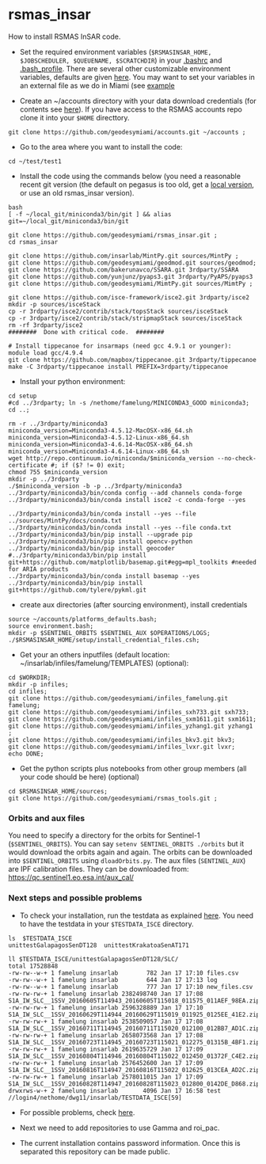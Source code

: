 # rsmas_insar
How to install RSMAS InSAR code.

* Set the required environment variables (`$RSMASINSAR_HOME, $JOBSCHEDULER, $QUEUENAME, $SCRATCHDIR`) in your [.bashrc](https://github.com/falkamelung/rsmas_insar/blob/master/docs/bashrc_contents.md) 
and [.bash_profile](https://github.com/falkamelung/rsmas_insar/blob/master/docs/bash_profile.md). There are several other customizable environment variables, defaults are given [here](https://github.com/falkamelung/rsmas_insar/blob/master/docs/custom_variables.md). You may want to set your variables in an external file as we do in Miami (see [example](https://gist.github.com/falkamelung/f1281c38e301a3296ab0483f946cac4b)

* Create an ~/accounts directory with your data download credentials (for contents see [here](https://github.com/geodesymiami/rsmas_insar/blob/master/setup/accounts_info.md)). If you have access to the RSMAS accounts repo clone it into your `$HOME` directtory.

```
git clone https://github.com/geodesymiami/accounts.git ~/accounts ;
```

* Go to the area where you want to install the code:

```
cd ~/test/test1
```

* Install the code using the commands below (you need a reasonable recent git version (the default on pegasus is too old, get a [local version](https://github.com/geodesymiami/rsmas_insar/blob/master/setup/install_git.md), or use an old rsmas_insar version). 

```
bash
[ -f ~/local_git/miniconda3/bin/git ] && alias git=~/local_git/miniconda3/bin/git	

git clone https://github.com/geodesymiami/rsmas_insar.git ;
cd rsmas_insar

git clone https://github.com/insarlab/MintPy.git sources/MintPy ;
git clone https://github.com/geodesymiami/geodmod.git sources/geodmod;
git clone https://github.com/bakerunavco/SSARA.git 3rdparty/SSARA
git clone https://github.com/yunjunz/pyaps3.git 3rdparty/PyAPS/pyaps3
git clone https://github.com/geodesymiami/MimtPy.git sources/MimtPy ;

git clone https://github.com/isce-framework/isce2.git 3rdparty/isce2
mkdir -p sources/isceStack
cp -r 3rdparty/isce2/contrib/stack/topsStack sources/isceStack
cp -r 3rdparty/isce2/contrib/stack/stripmapStack sources/isceStack
rm -rf 3rdparty/isce2
########  Done with critical code.  ########

# Install tippecanoe for insarmaps (need gcc 4.9.1 or younger):
module load gcc/4.9.4
git clone https://github.com/mapbox/tippecanoe.git 3rdparty/tippecanoe
make -C 3rdparty/tippecanoe install PREFIX=3rdparty/tippecanoe
```
* Install your python environment:
```
cd setup
#cd ../3rdparty; ln -s /nethome/famelung/MINICONDA3_GOOD miniconda3; cd ..; 

rm -r ../3rdparty/miniconda3
miniconda_version=Miniconda3-4.5.12-MacOSX-x86_64.sh
miniconda_version=Miniconda3-4.5.12-Linux-x86_64.sh
miniconda_version=Miniconda3-4.6.14-MacOSX-x86_64.sh
miniconda_version=Miniconda3-4.6.14-Linux-x86_64.sh
wget http://repo.continuum.io/miniconda/$miniconda_version --no-check-certificate #; if ($? != 0) exit; 
chmod 755 $miniconda_version
mkdir -p ../3rdparty
./$miniconda_version -b -p ../3rdparty/miniconda3
../3rdparty/miniconda3/bin/conda config --add channels conda-forge
../3rdparty/miniconda3/bin/conda install isce2 -c conda-forge --yes

../3rdparty/miniconda3/bin/conda install --yes --file ../sources/MintPy/docs/conda.txt
../3rdparty/miniconda3/bin/conda install --yes --file conda.txt
../3rdparty/miniconda3/bin/pip install --upgrade pip
../3rdparty/miniconda3/bin/pip install opencv-python
../3rdparty/miniconda3/bin/pip install geocoder
#../3rdparty/miniconda3/bin/pip install git+https://github.com/matplotlib/basemap.git#egg=mpl_toolkits #needed for ARIA products
../3rdparty/miniconda3/bin/conda install basemap --yes
../3rdparty/miniconda3/bin/pip install git+https://github.com/tylere/pykml.git
```
* create aux directories (after sourcing environment), install credentials
```
source ~/accounts/platforms_defaults.bash;
source environment.bash;
mkdir -p $SENTINEL_ORBITS $SENTINEL_AUX $OPERATIONS/LOGS;
./$RSMASINSAR_HOME/setup/install_credential_files.csh;
```

* Get your an others inputfiles (default location: ~/insarlab/infiles/famelung/TEMPLATES) (optional):

```
cd $WORKDIR;
mkdir -p infiles;
cd infiles;
git clone https://github.com/geodesymiami/infiles_famelung.git famelung; 
git clone https://github.com/geodesymiami/infiles_sxh733.git sxh733; 
git clone https://github.com/geodesymiami/infiles_sxm1611.git sxm1611;
git clone https://github.com/geodesymiami/infiles_yzhang1.git yzhang1 ; 
git clone https://github.com/geodesymiami/infiles_bkv3.git bkv3;
git clone https://github.com/geodesymiami/infiles_lvxr.git lvxr;
echo DONE;
```

* Get the python scripts plus notebooks from other group members (all your code should be here) (optional) 

```
cd $RSMASINSAR_HOME/sources;
git clone https://github.com/geodesymiami/rsmas_tools.git ; 
```

### Orbits and aux files
You need to specify a directory for the orbits for Sentinel-1 (`$SENTINEL_ORBITS`). You can say `setenv SENTINEL_ORBITS ./orbits`  but it would download the orbits again and again. The orbits can be downloaded into `$SENTINEL_ORBITS` using `dloadOrbits.py`. The aux files (`SENTINEL_AUX`) are IPF calibration files. They can be downloaded from: https://qc.sentinel1.eo.esa.int/aux_cal/

### Next steps and possible problems
* To check your installation, run the testdata as explained [here](https://github.com/geodesymiami/rsmas_insar/wiki/Testing-the-code). You need to have the testdata in your `$TESTDATA_ISCE` directory.

```
ls  $TESTDATA_ISCE
unittestGalapagosSenDT128  unittestKrakatoaSenAT171

ll $TESTDATA_ISCE/unittestGalapagosSenDT128/SLC/
total 17528848
-rw-rw--w-+ 1 famelung insarlab        782 Jan 17 17:10 files.csv
-rw-rw--w-+ 1 famelung insarlab        644 Jan 17 17:13 log
-rw-rw--w-+ 1 famelung insarlab        777 Jan 17 17:10 new_files.csv
-rw-rw-rw-+ 1 famelung insarlab 2382498740 Jan 17 17:08 S1A_IW_SLC__1SSV_20160605T114943_20160605T115018_011575_011AEF_98EA.zip
-rw-rw-rw-+ 1 famelung insarlab 2596328889 Jan 17 17:10 S1A_IW_SLC__1SSV_20160629T114944_20160629T115019_011925_0125EE_41E2.zip
-rw-rw-rw-+ 1 famelung insarlab 2538509057 Jan 17 17:08 S1A_IW_SLC__1SSV_20160711T114945_20160711T115020_012100_012BB7_AD1C.zip
-rw-rw-rw-+ 1 famelung insarlab 2658073568 Jan 17 17:08 S1A_IW_SLC__1SSV_20160723T114945_20160723T115021_012275_01315B_4BF1.zip
-rw-rw-rw-+ 1 famelung insarlab 2619635729 Jan 17 17:09 S1A_IW_SLC__1SSV_20160804T114946_20160804T115022_012450_01372F_C4E2.zip
-rw-rw-rw-+ 1 famelung insarlab 2576452600 Jan 17 17:09 S1A_IW_SLC__1SSV_20160816T114947_20160816T115022_012625_013CEA_AD2C.zip
-rw-rw-rw-+ 1 famelung insarlab 2578011015 Jan 17 17:09 S1A_IW_SLC__1SSV_20160828T114947_20160828T115023_012800_0142DE_D868.zip
drwxrws-w-+ 2 famelung insarlab       4096 Jan 17 16:58 test
//login4/nethome/dwg11/insarlab/TESTDATA_ISCE[59]
```
* For possible problems, check [here](https://github.com/geodesymiami/rsmas_insar/blob/master/setup/installation_issues.md).

* Next we need to add repositories to use Gamma and roi_pac. 

* The current installation contains password information. Once this is separated this repository can be made public. 

